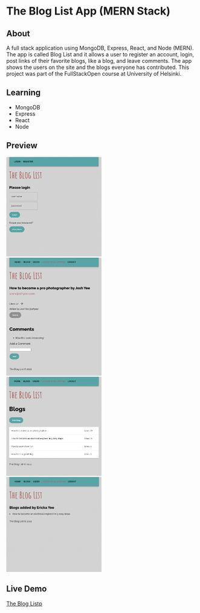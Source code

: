 # The Blog List App (MERN Stack)

## About 
A full stack application using MongoDB, Express, React, and Node (MERN). The app is called Blog List and it allows a user to register an account, login, post links of their favorite blogs, like a blog, and leave comments. The app shows the users on the site and the blogs everyone has contributed. This project was part of the FullStackOpen course at University of Helsinki.

## Learning
- MongoDB
- Express
- React
- Node


## Preview
<img src="https://github.com/thejoshyee/bloglist-app/blob/main/preview-files/bloglist-login.png?raw=true" width="50%" />
<img src="https://github.com/thejoshyee/bloglist-app/blob/main/preview-files/bloglist-blogview.png?raw=true" width="50%" />
<img src="https://github.com/thejoshyee/bloglist-app/blob/main/preview-files/bloglist-blogs2.png?raw=true" width="50%" />
<img src="https://github.com/thejoshyee/bloglist-app/blob/main/preview-files/bloglist-blogs.png?raw=true" width="50%" />


## Live Demo
<a href="https://shielded-escarpment-30877.herokuapp.com/">The Blog Listp</a>

